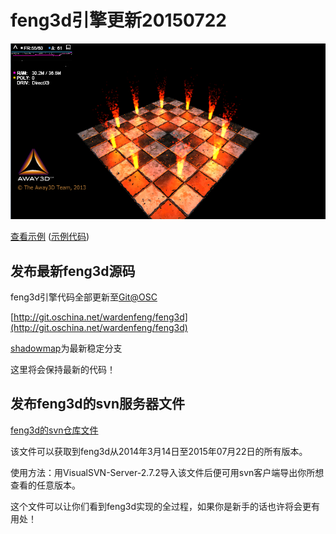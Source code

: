 # feng3d引擎更新20150722

![](../../../../wordpress/wp-content/uploads/2015/07/20150722211015.jpg)

[查看示例](../../../../feng3dDemo/Basic_Fire.html)  ([示例代码](http://git.oschina.net/wardenfeng/feng3d/blob/shadowmap/feng3d_away3dExamples/src/Basic_Fire.as?dir=0&filepath=feng3d_away3dExamples%2Fsrc%2FBasic_Fire.as&oid=b272554628a75341ff37fd163e))

## 发布最新feng3d源码

feng3d引擎代码全部更新至[Git@OSC](http://git.oschina.net/)

[http://git.oschina.net/wardenfeng/feng3d](http://git.oschina.net/wardenfeng/feng3d)

[shadowmap](http://git.oschina.net/wardenfeng/feng3d/tree/shadowmap/)为最新稳定分支

这里将会保持最新的代码！

## 发布feng3d的svn服务器文件

[feng3d的svn仓库文件](http://pan.baidu.com/s/1c02iavI)

该文件可以获取到feng3d从2014年3月14日至2015年07月22日的所有版本。

使用方法：用VisualSVN-Server-2.7.2导入该文件后便可用svn客户端导出你所想查看的任意版本。

这个文件可以让你们看到feng3d实现的全过程，如果你是新手的话也许将会更有用处！